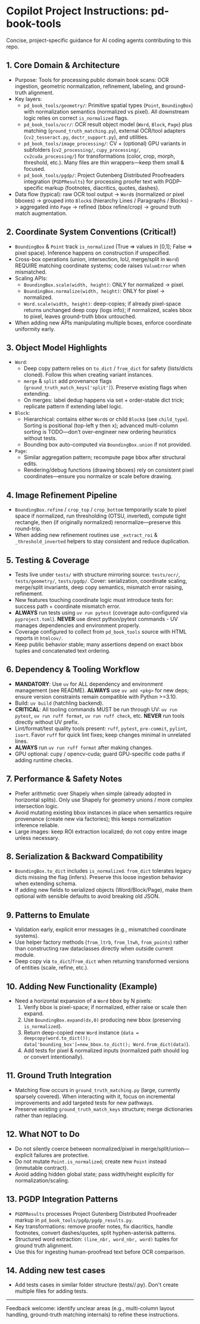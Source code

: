 # Copilot Project Instructions: pd-book-tools

Concise, project-specific guidance for AI coding agents contributing to this repo.

## 1. Core Domain & Architecture
- Purpose: Tools for processing public domain book scans: OCR ingestion, geometric normalization, refinement, labeling, and ground-truth alignment.
- Key layers:
  - `pd_book_tools/geometry/`: Primitive spatial types (`Point`, `BoundingBox`) with normalization semantics (normalized vs pixel). All downstream logic relies on correct `is_normalized` flags.
  - `pd_book_tools/ocr/`: OCR result object model (`Word`, `Block`, `Page`) plus matching (`ground_truth_matching.py`), external OCR/tool adapters (`cv2_tesseract.py`, `doctr_support.py`), and utilities.
  - `pd_book_tools/image_processing/`: CV + (optional) GPU variants in subfolders (`cv2_processing/`, `cupy_processing/`, `cv2cuda_processing/`) for transformations (color, crop, morph, threshold, etc.). Many files are thin wrappers—keep them small & focused.
  - `pd_book_tools/pgdp/`: Project Gutenberg Distributed Proofreaders integration (`PGDPResults`) for processing proofer text with PGDP-specific markup (footnotes, diacritics, quotes, dashes).
- Data flow (typical): raw OCR tool output -> `Word`s (normalized or pixel bboxes) -> grouped into `Block`s (hierarchy Lines / Paragraphs / Blocks) -> aggregated into `Page` -> refined (bbox refine/crop) -> ground truth match augmentation.

## 2. Coordinate System Conventions (Critical!)
- `BoundingBox` & `Point` track `is_normalized` (True => values in [0,1]; False => pixel space). Inference happens on construction if unspecified.
- Cross-box operations (union, intersection, IoU, merge/split in `Word`) REQUIRE matching coordinate systems; code raises `ValueError` when mismatched.
- Scaling APIs:
  - `BoundingBox.scale(width, height)`: ONLY for normalized -> pixel.
  - `BoundingBox.normalize(width, height)`: ONLY for pixel -> normalized.
  - `Word.scale(width, height)`: deep-copies; if already pixel-space returns unchanged deep copy (logs info); if normalized, scales bbox to pixel, leaves ground-truth bbox untouched.
- When adding new APIs manipulating multiple boxes, enforce coordinate uniformity early.

## 3. Object Model Highlights
- `Word`:
  - Deep copy pattern relies on `to_dict` / `from_dict` for safety (lists/dicts cloned). Follow this when creating variant instances.
  - `merge` & `split` add provenance flags (`ground_truth_match_keys['split']`). Preserve existing flags when extending.
  - On merges: label dedup happens via set + order-stable dict trick; replicate pattern if extending label logic.
- `Block`:
  - Hierarchical: contains either `Word`s or child `Block`s (see `child_type`). Sorting is positional (top-left y then x); advanced multi-column sorting is TODO—don’t over-engineer new ordering heuristics without tests.
  - Bounding box auto-computed via `BoundingBox.union` if not provided.
- `Page`:
  - Similar aggregation pattern; recompute page bbox after structural edits.
  - Rendering/debug functions (drawing bboxes) rely on consistent pixel coordinates—ensure you normalize or scale before drawing.

## 4. Image Refinement Pipeline
- `BoundingBox.refine` / `crop_top` / `crop_bottom` temporarily scale to pixel space if normalized, run thresholding (OTSU, inverted), compute tight rectangle, then (if originally normalized) renormalize—preserve this round-trip.
- When adding new refinement routines use `_extract_roi` & `_threshold_inverted` helpers to stay consistent and reduce duplication.

## 5. Testing & Coverage
- Tests live under `tests/` with structure mirroring source: `tests/ocr/`, `tests/geometry/`, `tests/pgdp/`. Cover: serialization, coordinate scaling, merge/split invariants, deep copy semantics, mismatch error raising, refinement.
- New features touching coordinate logic must introduce tests for: success path + coordinate mismatch error.
- **ALWAYS** run tests using `uv run pytest` (coverage auto-configured via `pyproject.toml`). **NEVER** use direct python/pytest commands - UV manages dependencies and environment properly.
- Coverage configured to collect from `pd_book_tools` source with HTML reports in `htmlcov/`. 
- Keep public behavior stable; many assertions depend on exact bbox tuples and concatenated text ordering.

## 6. Dependency & Tooling Workflow
- **MANDATORY**: Use `uv` for ALL dependency and environment management (see README). **ALWAYS** use `uv add <pkg>` for new deps; ensure version constraints remain compatible with Python >=3.10.
- Build: `uv build` (hatchling backend).
- **CRITICAL**: All tooling commands MUST be run through UV: `uv run pytest`, `uv run ruff format`, `uv run ruff check`, etc. **NEVER** run tools directly without UV prefix.
- Lint/format/test quality tools present: `ruff`, `pytest`, `pre-commit`, `pylint`, `isort`. Favor `ruff` for quick lint fixes; keep changes minimal in unrelated lines.
- **ALWAYS** run `uv run ruff format` after making changes.
- GPU optional: cupy / opencv-cuda; guard GPU-specific code paths if adding runtime checks.

## 7. Performance & Safety Notes
- Prefer arithmetic over Shapely when simple (already adopted in horizontal splits). Only use Shapely for geometry unions / more complex intersection logic.
- Avoid mutating existing bbox instances in place when semantics require provenance (create new via factories); this keeps normalization inference reliable.
- Large images: keep ROI extraction localized; do not copy entire image unless necessary.

## 8. Serialization & Backward Compatibility
- `BoundingBox.to_dict` includes `is_normalized`. `from_dict` tolerates legacy dicts missing the flag (infers). Preserve this loose ingestion behavior when extending schema.
- If adding new fields to serialized objects (Word/Block/Page), make them optional with sensible defaults to avoid breaking old JSON.

## 9. Patterns to Emulate
- Validation early, explicit error messages (e.g., mismatched coordinate systems).
- Use helper factory methods (`from_ltrb`, `from_ltwh`, `from_points`) rather than constructing raw dataclasses directly when outside current module.
- Deep copy via `to_dict`/`from_dict` when returning transformed versions of entities (scale, refine, etc.).

## 10. Adding New Functionality (Example)
- Need a horizontal expansion of a `Word` bbox by N pixels:
  1. Verify bbox is pixel-space; if normalized, either raise or scale then expand.
  2. Use `BoundingBox.expand(dx,0)` producing new bbox (preserving `is_normalized`).
  3. Return deep-copied new `Word` instance (`data = deepcopy(word.to_dict()); data['bounding_box']=new_bbox.to_dict(); Word.from_dict(data)`).
  4. Add tests for pixel & normalized inputs (normalized path should log or convert intentionally).

## 11. Ground Truth Integration
- Matching flow occurs in `ground_truth_matching.py` (large, currently sparsely covered). When interacting with it, focus on incremental improvements and add targeted tests for new pathways.
- Preserve existing `ground_truth_match_keys` structure; merge dictionaries rather than replacing.

## 12. What NOT to Do
- Do not silently coerce between normalized/pixel in merge/split/union—explicit failures are protective.
- Do not mutate `Point.is_normalized`; create new `Point` instead (immutable contract).
- Avoid adding hidden global state; pass width/height explicitly for normalization/scaling.

## 13. PGDP Integration Patterns
- `PGDPResults` processes Project Gutenberg Distributed Proofreader markup in `pd_book_tools/pgdp/pgdp_results.py`.
- Key transformations: remove proofer notes, fix diacritics, handle footnotes, convert dashes/quotes, split hyphen-asterisk patterns.
- Structured word extraction: `(line_nbr, word_nbr, word)` tuples for ground truth alignment.
- Use this for ingesting human-proofread text before OCR comparison.

## 14. Adding new test cases
- Add tests cases in similar folder structure (tests/<submodule>/<class>.py). Don't create multiple files for adding tests.

---
Feedback welcome: identify unclear areas (e.g., multi-column layout handling, ground-truth matching internals) to refine these instructions.
